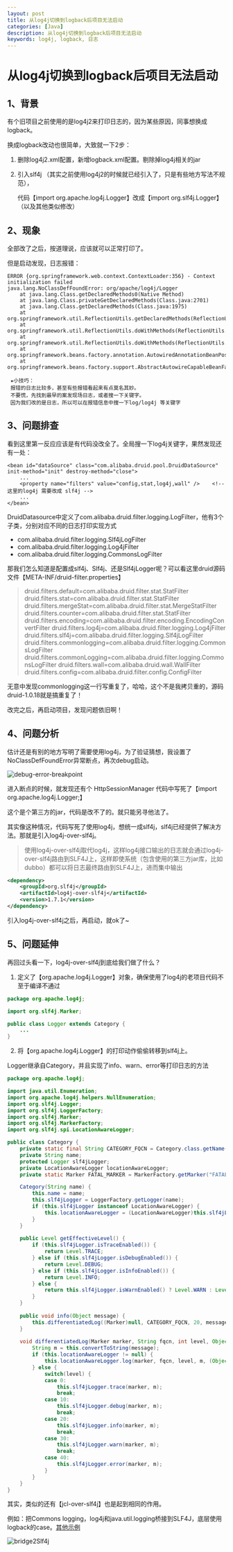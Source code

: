 ```yaml
---
layout: post
title: 从log4j切换到logback后项目无法启动
categories: [Java]
description: 从log4j切换到logback后项目无法启动
keywords: log4j, logback, 日志
---
```


# 从log4j切换到logback后项目无法启动

## 1、背景

有个旧项目之前使用的是log4j2来打印日志的，因为某些原因，同事想换成logback。

换成logback改动也很简单，大致就一下2步：

1.  删除log4j2.xml配置，新增logback.xml配置。剔除掉log4j相关的jar

2.  引入slf4j （其实之前使用log4j2的时候就已经引入了，只是有些地方写法不规范），

    代码【import  org.apache.log4j.Logger】改成【import  org.slf4j.Logger】（以及其他类似修改）



## 2、现象

全部改了之后，按道理说，应该就可以正常打印了。

但是启动发现，日志报错：

```
ERROR {org.springframework.web.context.ContextLoader:356} - Context initialization failed
java.lang.NoClassDefFoundError: org/apache/log4j/Logger
    at java.lang.Class.getDeclaredMethods0(Native Method)
    at java.lang.Class.privateGetDeclaredMethods(Class.java:2701)
    at java.lang.Class.getDeclaredMethods(Class.java:1975)
    at org.springframework.util.ReflectionUtils.getDeclaredMethods(ReflectionUtils.java:612)
    at org.springframework.util.ReflectionUtils.doWithMethods(ReflectionUtils.java:524)
    at org.springframework.util.ReflectionUtils.doWithMethods(ReflectionUtils.java:510)
    at org.springframework.beans.factory.annotation.AutowiredAnnotationBeanPostProcessor.determineCandidateConstructors(AutowiredAnnotationBeanPostProcessor.java:241)
    at org.springframework.beans.factory.support.AbstractAutowireCapableBeanFactory.determineConstructorsFromBeanPostProcessors(AbstractAutowireCapableBeanFactory.java:1069)
 
 ★小技巧：
 报错的日志比较多，甚至有些报错看起来有点莫名其妙。
 不要慌，先找到最早的案发现场日志，或者搜一下关键字。
 因为我们改的是日志，所以可以在报错信息中搜一下log/log4j 等关键字
```



## 3、问题排查

看到这里第一反应应该是有代码没改全了。全局搜一下log4j关键字，果然发现还有一处：

```
<bean id="dataSource" class="com.alibaba.druid.pool.DruidDataSource" init-method="init" destroy-method="close">
    ...
    <property name="filters" value="config,stat,log4j,wall" />    <!-- 这里的log4j 需要改成 slf4j -->
    ...
</bean>
```

DruidDatasource中定义了com.alibaba.druid.filter.logging.LogFilter，他有3个子类，分别对应不同的日志打印实现方式

-   com.alibaba.druid.filter.logging.Slf4jLogFilter
-   com.alibaba.druid.filter.logging.Log4jFilter
-   com.alibaba.druid.filter.logging.CommonsLogFilter

那我们怎么知道是配置成slf4j、Slf4j、还是Slf4jLogger呢？可以看这里druid源码文件【META-INF/druid-filter.properties】


>   druid.filters.default=com.alibaba.druid.filter.stat.StatFilter
>   druid.filters.stat=com.alibaba.druid.filter.stat.StatFilter
>   druid.filters.mergeStat=com.alibaba.druid.filter.stat.MergeStatFilter
>   druid.filters.counter=com.alibaba.druid.filter.stat.StatFilter
>   druid.filters.encoding=com.alibaba.druid.filter.encoding.EncodingConvertFilter
>   druid.filters.log4j=com.alibaba.druid.filter.logging.Log4jFilter
>   druid.filters.slf4j=com.alibaba.druid.filter.logging.Slf4jLogFilter
>   druid.filters.commonlogging=com.alibaba.druid.filter.logging.CommonsLogFilter
>   druid.filters.commonLogging=com.alibaba.druid.filter.logging.CommonsLogFilter
>   druid.filters.wall=com.alibaba.druid.wall.WallFilter
>   druid.filters.config=com.alibaba.druid.filter.config.ConfigFilter

无意中发现commonlogging这一行写重复了，哈哈，这个不是我拷贝重的，源码druid-1.0.18就是搞重复了！


改完之后，再启动项目，发现问题依旧啊！



## 4、问题分析

估计还是有别的地方写明了需要使用log4j，为了验证猜想，我设置了NoClassDefFoundError异常断点，再次debug启动。

![debug-error-breakpoint](/images/posts/logback/debug-error-breakpoint.png)

进入断点的时候，就发现还有个 HttpSessionManager 代码中写死了【import org.apache.log4j.Logger;】

这个是个第三方的jar，代码是改不了的。就只能另寻他法了。

其实像这种情况，代码写死了使用log4j，想统一成slf4j，slf4j已经提供了解决方法。那就是引入log4j-over-slf4j。

>   使用log4j-over-slf4j取代log4j，这样log4j接口输出的日志就会通过log4j-over-slf4j路由到SLF4J上，这样即使系统（包含使用的第三方jar库，比如dubbo）都可以将日志最终路由到SLF4J上，进而集中输出

```xml
<dependency>
    <groupId>org.slf4j</groupId>
    <artifactId>log4j-over-slf4j</artifactId>
    <version>1.7.1</version>
</dependency>
```

引入log4j-over-slf4j之后，再启动，就ok了~





## 5、问题延伸

再回过头看一下，log4j-over-slf4j到底给我们做了什么？

1.  定义了【org.apache.log4j.Logger】对象，确保使用了log4j的老项目代码不至于编译不通过

```java
package org.apache.log4j;

import org.slf4j.Marker;

public class Logger extends Category {
    ...
}
```



2.  将【org.apache.log4j.Logger】的打印动作偷偷转移到slf4j上。

Logger继承自Category，并且实现了info、warn、error等打印日志的方法

```java
package org.apache.log4j;

import java.util.Enumeration;
import org.apache.log4j.helpers.NullEnumeration;
import org.slf4j.Logger;
import org.slf4j.LoggerFactory;
import org.slf4j.Marker;
import org.slf4j.MarkerFactory;
import org.slf4j.spi.LocationAwareLogger;

public class Category {
    private static final String CATEGORY_FQCN = Category.class.getName();
    private String name;
    protected Logger slf4jLogger;
    private LocationAwareLogger locationAwareLogger;
    private static Marker FATAL_MARKER = MarkerFactory.getMarker("FATAL");

    Category(String name) {
        this.name = name;
        this.slf4jLogger = LoggerFactory.getLogger(name);
        if (this.slf4jLogger instanceof LocationAwareLogger) {
            this.locationAwareLogger = (LocationAwareLogger)this.slf4jLogger;
        }
    }
    
    public Level getEffectiveLevel() {
        if (this.slf4jLogger.isTraceEnabled()) {
            return Level.TRACE;
        } else if (this.slf4jLogger.isDebugEnabled()) {
            return Level.DEBUG;
        } else if (this.slf4jLogger.isInfoEnabled()) {
            return Level.INFO;
        } else {
            return this.slf4jLogger.isWarnEnabled() ? Level.WARN : Level.ERROR;
        }
    }
    
    public void info(Object message) {
        this.differentiatedLog((Marker)null, CATEGORY_FQCN, 20, message, (Throwable)null);
    }
    
    void differentiatedLog(Marker marker, String fqcn, int level, Object message, Throwable t) {
        String m = this.convertToString(message);
        if (this.locationAwareLogger != null) {
            this.locationAwareLogger.log(marker, fqcn, level, m, (Object[])null, t);
        } else {
            switch(level) {
            case 0:
                this.slf4jLogger.trace(marker, m);
                break;
            case 10:
                this.slf4jLogger.debug(marker, m);
                break;
            case 20:
                this.slf4jLogger.info(marker, m);
                break;
            case 30:
                this.slf4jLogger.warn(marker, m);
                break;
            case 40:
                this.slf4jLogger.error(marker, m);
            }
        }
    }            
} 
```



其实，类似的还有【jcl-over-slf4j】也是起到相同的作用。

例如：把Commons logging，log4j和java.util.logging桥接到SLF4J，底层使用logback的case。[其他示例](https://blog.csdn.net/doasmaster/article/details/104627983/)


![bridge2Slf4j](/images/posts/logback/bridge2Slf4j.png)



